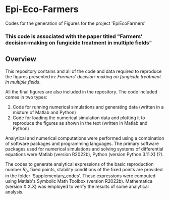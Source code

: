 # Epi-Eco-Farmers
Codes for the generation of Figures for the project 'EpiEcoFarmers'


### This code is associated with the paper titled "Farmers’ decision-making on fungicide treatment in multiple fields"


## Overview ##

This repository contains and all of the code and data required to reproduce the figures presented in: *Farmers’ decision-making on fungicide treatment in multiple fields*.

All the final figures are also included in the repository. The code included comes in two types:

1. Code for running numerical simulations and generating data (written in a mixture of Matlab and Python)
2. Code for loading the numerical simulation data and plotting it to reproduce the figures as shown in the text (written in Matlab and Python)

Analytical and numerical computations were performed using a combination of software packages and programming languages.
The primary software packages used for numerical simulations and solving systems of differential equations were Matlab (version R2022b), Python (version Python 3.11.X) (?).

The codes to generate analytical expressions of the basic reproduction number $R_0$, fixed points, stability conditions of the fixed points are provided in the folder 'Supplementary_codes'. 
These expressions were computed using Matlab's Symbolic Math Toolbox (version R2022b).
Mathematica (version X.X.X) was employed to verify the results of some analytical analysis.

